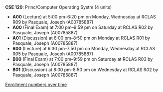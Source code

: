 **CSE 120**: Princ/Computer Operating Systm (4 units)

- **A00** (Lecture) at 5:00 pm–6:20 pm on Monday, Wednesday at RCLAS R09 by Pasquale, Joseph (A00785887)
- **A00** (Final Exam) at 7:00 pm–9:59 pm on Saturday at RCLAS R02 by Pasquale, Joseph (A00785887)
- **A01** (Discussion) at 8:00 pm–8:50 pm on Monday at RCLAS R01 by Pasquale, Joseph (A00785887)
- **B00** (Lecture) at 6:30 pm–7:50 pm on Monday, Wednesday at RCLAS R05 by Pasquale, Joseph (A00785887)
- **B00** (Final Exam) at 7:00 pm–9:59 pm on Saturday at RCLAS R03 by Pasquale, Joseph (A00785887)
- **B01** (Discussion) at 8:00 pm–8:50 pm on Wednesday at RCLAS R02 by Pasquale, Joseph (A00785887)

[Enrollment numbers over time](./CSE120.tsv)
